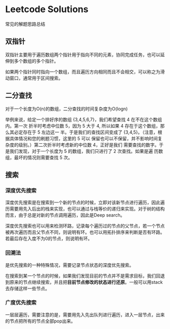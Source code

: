 # Leetcode Solutions
常见的解题思路总结
## 双指针

双指针主要用于遍历数组两个指针用于指向不同的元素，协同完成任务，也可以延伸到多个数组的多个指针。

如果两个指针同时指向一个数组，而且遍历方向相同而且不会相交，可以称之为滑动窗口，通常用于区间搜索。

## 二分查找

对于一个长度为O(n)的数组，二分查找的时间复杂度为O(logn)

举例来说，给定一个排好序的数组 {3,4,5,6,7}，我们希望查找 4 在不在这个数组内。第一次 折半时考虑中位数 5，因为 5 大于 4, 所以如果 4 存在于这个数组，那么其必定存在于 5 左边这一 半。于是我们的查找区间变成了 {3,4,5}。（注意，根据具体情况和您的刷题习惯，这里的 5 可以 保留也可以不保留，并不影响时间复杂度的级别。）第二次折半时考虑新的中位数 4，正好是我们 需要查找的数字。于是我们发现，对于一个长度为 5 的数组，我们只进行了 2 次查找。如果是遍 历数组，最坏的情况则需要查找 5 次。

## 搜索

### 深度优先搜索

深度优先搜索是在搜索到一个新的节点的时候，立即对该新节点进行遍历，因此遍历需要用先入后出的栈来实现，也可以通过与栈等价的递归来实现。对于树的结构而言，由于总是对新的节点调用遍历，因此是Deep search。

深度优先搜索也可以用来检测环路，记录每个遍历过的节点的父节点，若一个节点被再次遍历而且父节点不同，则说明有环。也可以用拓扑排序来判断是否有环路。若最后存在入度不为0的节点，则说明有环。

### 回溯法

是优先搜索的一种特殊情况，需要记录节点状态的深度优先搜索。

在搜索到某一个节点的时候，如果我们发现目前的节点并不是需求目标，我们回退到原来的节点继续搜索，并且把**目前节点修改的状态进行还原**。一般可以用stack去存储这样一些节点。

### 广度优先搜索

一层层遍历，需要注意的是，需要用先入先出队列进行遍历，进入一层节点，出来的节点把所有的节点全部pop出来。

